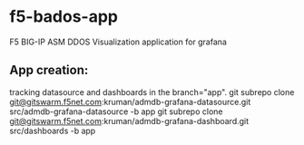 # f5-bados-app
F5 BIG-IP ASM DDOS Visualization application for grafana


## App creation:
tracking datasource and dashboards in the branch="app".
git subrepo clone git@gitswarm.f5net.com:kruman/admdb-grafana-datasource.git src/admdb-grafana-datasource -b app
git subrepo clone git@gitswarm.f5net.com:kruman/admdb-grafana-dashboard.git src/dashboards -b app